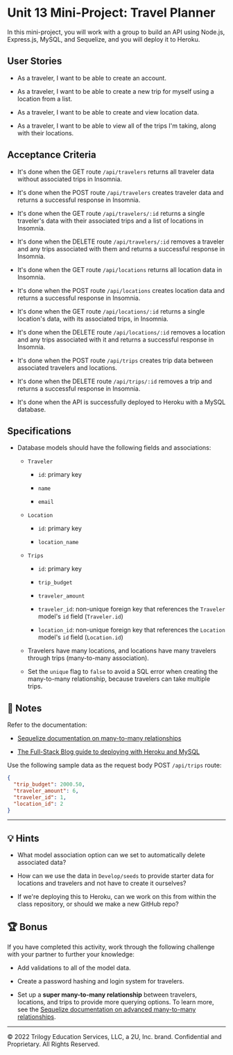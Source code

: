 # Unit 13 Mini-Project: Travel Planner

In this mini-project, you will work with a group to build an API using Node.js, Express.js, MySQL, and Sequelize, and you will deploy it to Heroku.

## User Stories

* As a traveler, I want to be able to create an account.

* As a traveler, I want to be able to create a new trip for myself using a location from a list.

* As a traveler, I want to be able to create and view location data.

* As a traveler, I want to be able to view all of the trips I'm taking, along with their locations.

## Acceptance Criteria

* It's done when the GET route `/api/travelers` returns all traveler data without associated trips in Insomnia.

* It's done when the POST route `/api/travelers` creates traveler data and returns a successful response in Insomnia.

* It's done when the GET route `/api/travelers/:id` returns a single traveler's data with their associated trips and a list of locations in Insomnia. 

* It's done when the DELETE route `/api/travelers/:id` removes a traveler and any trips associated with them and returns a successful response in Insomnia.

* It's done when the GET route `/api/locations` returns all location data in Insomnia.

* It's done when the POST route `/api/locations` creates location data and returns a successful response in Insomnia.

* It's done when the GET route `/api/locations/:id` returns a single location's data, with its associated trips, in Insomnia. 

* It's done when the DELETE route `/api/locations/:id` removes a location and any trips associated with it and returns a successful response in Insomnia.

* It's done when the POST route `/api/trips` creates trip data between associated travelers and locations.

* It's done when the DELETE route `/api/trips/:id` removes a trip and returns a successful response in Insomnia.

* It's done when the API is successfully deployed to Heroku with a MySQL database.

## Specifications 

* Database models should have the following fields and associations:

  * `Traveler`

    * `id`: primary key

    * `name`
      
    * `email`

  * `Location`

    * `id`: primary key
    
    * `location_name`

  * `Trips`
      
    * `id`: primary key

    * `trip_budget` 
      
    * `traveler_amount`
      
    * `traveler_id`: non-unique foreign key that references the `Traveler` model's `id` field (`Traveler.id`)

    * `location_id`: non-unique foreign key that references the `Location` model's `id` field (`Location.id`)

  * Travelers have many locations, and locations have many travelers through trips (many-to-many association).

  * Set the `unique` flag to `false` to avoid a SQL error when creating the many-to-many relationship, because travelers can take multiple trips.

## 📝 Notes

Refer to the documentation: 

* [Sequelize documentation on many-to-many relationships](https://sequelize.org/master/manual/assocs.html#many-to-many-relationships)

* [The Full-Stack Blog guide to deploying with Heroku and MySQL](https://coding-boot-camp.github.io/full-stack/heroku/deploy-with-heroku-and-mysql)

Use the following sample data as the request body POST `/api/trips` route:

  ```json
  {
    "trip_budget": 2000.50,
    "traveler_amount": 6,
    "traveler_id": 1,
    "location_id": 2
  }
  ```

---

## 💡 Hints

* What model association option can we set to automatically delete associated data? 

* How can we use the data in `Develop/seeds` to provide starter data for locations and travelers and not have to create it ourselves? 

* If we're deploying this to Heroku, can we work on this from within the class repository, or should we make a new GitHub repo?

## 🏆 Bonus

If you have completed this activity, work through the following challenge with your partner to further your knowledge:

* Add validations to all of the model data.

* Create a password hashing and login system for travelers.

* Set up a **super many-to-many relationship** between travelers, locations, and trips to provide more querying options. To learn more, see the [Sequelize documentation on advanced many-to-many relationships](https://sequelize.org/master/manual/advanced-many-to-many.html).

---
© 2022 Trilogy Education Services, LLC, a 2U, Inc. brand. Confidential and Proprietary. All Rights Reserved.
